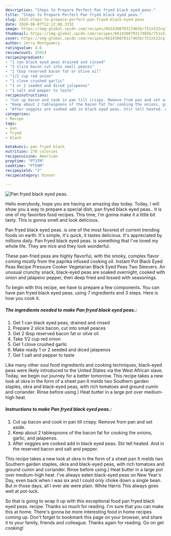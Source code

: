 ```yaml
---
description: "Steps to Prepare Perfect Pan fryed black eyed peas."
title: "Steps to Prepare Perfect Pan fryed black eyed peas."
slug: 2425-steps-to-prepare-perfect-pan-fryed-black-eyed-peas
date: 2020-08-07T12:12:08.333Z
image: https://img-global.cpcdn.com/recipes/6614308703174656/751x532cq70/pan-fryed-black-eyed-peas-recipe-main-photo.jpg
thumbnail: https://img-global.cpcdn.com/recipes/6614308703174656/751x532cq70/pan-fryed-black-eyed-peas-recipe-main-photo.jpg
cover: https://img-global.cpcdn.com/recipes/6614308703174656/751x532cq70/pan-fryed-black-eyed-peas-recipe-main-photo.jpg
author: Jerry Montgomery
ratingvalue: 4.6
reviewcount: 35914
recipeingredient:
- "1 can black eyed peas drained and rinsed"
- "2 slice bacon cut into small peaces"
- "2 tbsp reserved bacon fat or olive oil"
- "1/2 cup red onion"
- "1 clove crushed garlic"
- "1 or 2 seeded and diced jalapenos"
- "1 salt and pepper to taste"
recipeinstructions:
- "Cut up bacon and cook in pan till crispy. Remove from pan and set aside."
- "Keep about 2 tablespoons of the bacon fat for cooking the onions, garlic, and jalapenos."
- "After veggies are cooked add in black eyed peas. Stir tell heated. And in the reserved bacon and salt and pepper."
categories:
- Recipe
tags:
- pan
- fryed
- black

katakunci: pan fryed black 
nutrition: 270 calories
recipecuisine: American
preptime: "PT37M"
cooktime: "PT59M"
recipeyield: "2"
recipecategory: Dinner

---
```



![Pan fryed black eyed peas.](https://img-global.cpcdn.com/recipes/6614308703174656/751x532cq70/pan-fryed-black-eyed-peas-recipe-main-photo.jpg)

Hello everybody, hope you are having an amazing day today. Today, I will show you a way to prepare a special dish, pan fryed black eyed peas.. It is one of my favorites food recipes. This time, I'm gonna make it a little bit tasty. This is gonna smell and look delicious.

Pan fryed black eyed peas. is one of the most favored of current trending foods on earth. It's simple, it's quick, it tastes delicious. It's appreciated by millions daily. Pan fryed black eyed peas. is something that I've loved my whole life. They are nice and they look wonderful.

These pan-fried peas are highly flavorful, with the smoky, complex flavor coming mostly from the paprika infused cooking oil. Instant Pot Black Eyed Peas Recipe Pressure Cooker Vegetarian Black Eyed Peas Two Sleevers. An unusual crunchy snack, black-eyed peas are soaked overnight, cooked with onion and jalapeno pepper, then deep fried and tossed with seasonings.


To begin with this recipe, we have to prepare a few components. You can have pan fryed black eyed peas. using 7 ingredients and 3 steps. Here is how you cook it.

<!--inarticleads1-->

##### The ingredients needed to make Pan fryed black eyed peas.:

1. Get 1 can black eyed peas, drained and rinsed
1. Prepare 2 slice bacon, cut into small peaces
1. Get 2 tbsp reserved bacon fat or olive oil
1. Take 1/2 cup red onion
1. Get 1 clove crushed garlic
1. Make ready 1 or 2 seeded and diced jalapenos
1. Get 1 salt and pepper to taste


Like many other soul food ingredients and cooking techniques, black-eyed peas were likely introduced to the United States via the West African slave. Today, we begin our journey for a better tomorrow. This recipe takes a new look at okra in the form of a sheet pan It melds two Southern garden staples, okra and black-eyed peas, with rich tomatoes and ground cumin and coriander. Rinse before using.) Heat butter in a large pot over medium-high heat. 

<!--inarticleads2-->

##### Instructions to make Pan fryed black eyed peas.:

1. Cut up bacon and cook in pan till crispy. Remove from pan and set aside.
1. Keep about 2 tablespoons of the bacon fat for cooking the onions, garlic, and jalapenos.
1. After veggies are cooked add in black eyed peas. Stir tell heated. And in the reserved bacon and salt and pepper.


This recipe takes a new look at okra in the form of a sheet pan It melds two Southern garden staples, okra and black-eyed peas, with rich tomatoes and ground cumin and coriander. Rinse before using.) Heat butter in a large pot over medium-high heat. I&#39;ve always eaten black-eyed peas on New Year&#39;s Day, even back when I was six and I could only choke down a single bean. But in those days, all I ever ate were plain. White Harris This always goes well at pot-luck. 

So that is going to wrap it up with this exceptional food pan fryed black eyed peas. recipe. Thanks so much for reading. I'm sure that you can make this at home. There's gonna be more interesting food in home recipes coming up. Don't forget to bookmark this page on your browser, and share it to your family, friends and colleague. Thanks again for reading. Go on get cooking!
